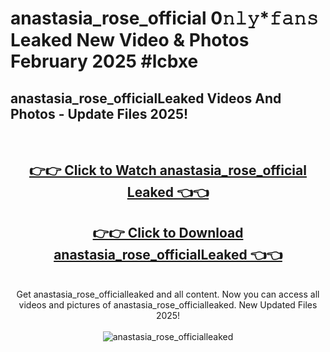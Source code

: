 # anastasia_rose_official 0𝚗𝚕𝚢*𝚏𝚊𝚗𝚜 Leaked New Video & Photos February 2025 #lcbxe

<h2>anastasia_rose_officialLeaked Videos And Photos - Update Files 2025!</h2>
<br>
<div align="center">
<h2><a href="https://mediaupload.pro?title=anastasia_rose_official&ref=11F" rel="nofollow">👉👉 Click to Watch anastasia_rose_official Leaked 👈👈</a></h2>
<h2><a href="https://mediaupload.pro?title=anastasia_rose_official&ref=11F" rel="nofollow">👉👉 Click to Download anastasia_rose_officialLeaked 👈👈</a></h2>
<br>
Get anastasia_rose_officialleaked and all content. Now you can access all videos and pictures of anastasia_rose_officialleaked. New Updated Files 2025!
<br>
<br>
<a href="https://mediaupload.pro?title=anastasia_rose_official&ref=11F" rel="nofollow" data-target="animated-image.originalLink"><img src="https://i.ibb.co/Gkj2r4b/banner.png" alt="anastasia_rose_officialleaked" style="max-width: 100%; display: inline-block;" data-target="animated-image.originalImage"></a>
</div>
<br>

